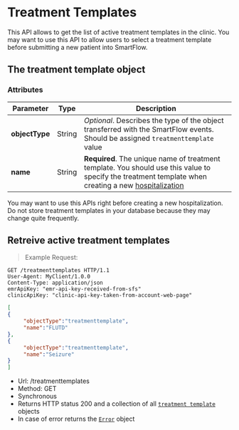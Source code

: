 # Treatment Templates

This API allows to get the list of active treatment templates in the clinic. You may want to use this API to allow users to select a treatment template before submitting a new patient into SmartFlow. 

## The treatment template object

### Attributes

Parameter | Type | Description
---------- | ------- | -------
**objectType** | String | *Optional*. Describes the type of the object transferred with the SmartFlow events. Should be assigned `treatmenttemplate` value
**name** | String | **Required**. The unique name of treatment template. You should use this value to specify the treatment template when creating a new [hospitalization](#the-hospitalization-object)

<aside class="warning">
You may want to use this APIs right before creating a new hospitalization. Do not store treatment templates in your database because they may change quite frequently.
</aside>

## Retreive active treatment templates

> Example Request:

```http
GET /treatmenttemplates HTTP/1.1
User-Agent: MyClient/1.0.0
Content-Type: application/json
emrApiKey: "emr-api-key-received-from-sfs"
clinicApiKey: "clinic-api-key-taken-from-account-web-page"
```
```json
[
{
     "objectType":"treatmenttemplate",
     "name":"FLUTD"
},
{
     "objectType":"treatmenttemplate",
     "name":"Seizure"
}
]
```

* Url: /treatmenttemplates
* Method: GET
* Synchronous 
* Returns HTTP status 200 and a collection of all [`treatment template`](#the-treatment-template-object) objects 
* In case of error returns the [`Error`](#the-error-object) object


